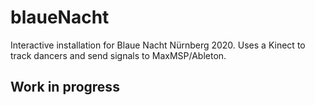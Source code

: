 # blaueNacht
Interactive installation for Blaue Nacht Nürnberg 2020. Uses a Kinect to track dancers and send signals to MaxMSP/Ableton.


## Work in progress
